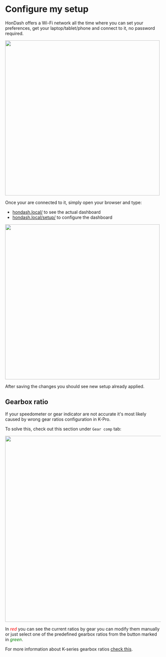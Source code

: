 # Configure my setup

HonDash offers a Wi-Fi network all the time where you can set your preferences, get your laptop/tablet/phone and connect to it, no password required.

<img src="https://raw.github.com/pablobuenaposada/HonDash/master/docs/readme/wifi.png" data-canonical-src="https://raw.github.com/pablobuenaposada/HonDash/master/docs/readme/wifi.png" height="500"/>

Once your are connected to it, simply open your browser and type:

* [hondash.local/](https://hondash.local/) to see the actual dashboard
* [hondash.local/setup/](https://hondash.local/setup/) to configure the dashboard

<img src="https://raw.github.com/pablobuenaposada/HonDash/master/docs/readme/wifi_setup.png" data-canonical-src="https://raw.github.com/pablobuenaposada/HonDash/master/docs/readme/wifi_setup.png" height="500"/>

After saving the changes you should see new setup already applied.

## Gearbox ratio

If your speedometer or gear indicator are not accurate it's most likely caused by wrong gear ratios configuration in K-Pro.

To solve this, check out this section under `Gear comp` tab:

<img src="https://raw.github.com/pablobuenaposada/HonDash/master/docs/readme/gearbox.png" data-canonical-src="https://raw.github.com/pablobuenaposada/HonDash/master/docs/readme/gearbox.png" height="600"/>

In <span style="color:red">*red* </span>you can see the current ratios by gear you can modify them manually or just select one of the predefined gearbox ratios from the button marked in <span style="color:green">*green*</span>.

For more information about K-series gearbox ratios [check this](https://raw.github.com/pablobuenaposada/HonDash/master/docs/images/ratios.jpg).
